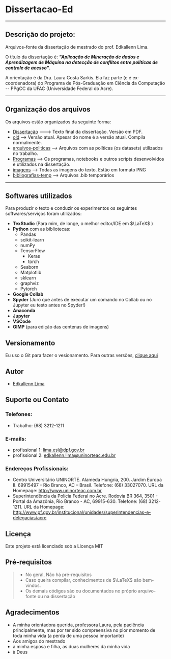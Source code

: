 # Dissertacao-Ed

---

## Descrição do projeto:

Arquivos-fonte da dissertação de mestrado do prof. Edkallenn Lima.

O título da dissertação é: ***"Aplicação de Mineração de dados e Aprendizagem de Máquina na detecção de conflitos entre políticas de controle de acesso"***.

A orientação é da Dra. Laura Costa Sarkis. Ela faz parte (e é ex-coordenadora) do Programa de Pós-Graduação em Ciência da Computação -- PPgCC da UFAC (Universidade Federal do Acre).

---
## Organização dos arquivos

Os arquivos estão organizados da seguinte forma:

* [Dissertação](https://github.com/ed1rac/Dissertacao-Ed/blob/master/old/dissertacao-ed-revisada.pdf) ---> Texto final da dissertação. Versão em PDF.
* [old](https://github.com/ed1rac/Dissertacao-Ed/tree/master/old) --> Versão atual. Apesar do nome é a versão atual. Compila normalmente.
* [arquivos-politicas](https://github.com/ed1rac/Dissertacao-Ed/tree/master/arquivos-politicas) --> Arquivos com as políticas (os datasets) utilizados no trabalho.
* [Programas](https://github.com/ed1rac/Dissertacao-Ed/tree/master/Programas) --> Os programas, notebooks e outros scripts desenvolvidos e utilizados na dissertação.
* [imagens](https://github.com/ed1rac/Dissertacao-Ed/tree/master/old/imagens) --> Todas as imagens do texto. Estão em formato PNG
* [bibliografias-temp](https://github.com/ed1rac/Dissertacao-Ed/tree/master/bibliografias-temp) --> Arquivos .bib temporários

---
## Softwares utilizados
Para produzir o texto e conduzir os experimentos os seguintes softwares/serviços foram utilizados:
* **TexStudio** (Para mim, de longe, o melhor editor/IDE em $\LaTeX$ )
* **Python** com as bibliotecas:
  * Pandas
  * scikit-learn
  * numPy
  * TensorFlow
    * Keras
    * torch
  * Seaborn
  * Matplotlib
  * sklearn
  * graphviz
  * Pytorch
* **Google Collab**
* **Spyder** (Juro que antes de executar um comando no Collab ou no Jupyter eu testo antes no Spyder!)
* **Anaconda**
* **Jupyter**
* **VSCode**
* **GIMP** (para edição das centenas de imagens)

## Versionamento
Eu uso o Git para fazer o vesionamento. Para outras versões, [clique aqui](https://github.com/ed1rac/Dissertacao-Ed/commits/master)

## Autor
* [Edkallenn Lima](https://edkallenn.github.io/edkallenn.github.io/)

## Suporte ou Contato
### Telefones: 
* Trabalho: (68) 3212-1211

### E-mails: 
* profissional 1: lima.esl@dpf.gov.br 
* profissional 2: edkallenn.lima@uninorteac.edu.br

### Endereços Profissionais:
*	Centro Universitário UNINORTE. Alameda Hungria, 200. Jardim Europa II. 69915497 - Rio Branco, AC – Brasil. Telefone: (68) 33027070. URL da Homepage: http://www.uninorteac.com.br
*	Superintendência da Polícia Federal no Acre. Rodovia BR 364, 3501 - Portal da Amazônia, Rio Branco - AC, 69915-630. Telefone: (68) 3212-1211. URL da Homepage: http://www.pf.gov.br/institucional/unidades/superintendencias-e-delegacias/acre

## Licença
Este projeto está licenciado sob a Licença MIT

## Pré-requisitos
> - No geral, Não há pré-requisitos
> - Caso queira compilar, conhecimentos de $\LaTeX$ são bem-vindos.
> - Os demais códigos são ou documentados no próprio arquivo-fonte ou na dissertação

## Agradecimentos
* A minha orientadora querida, professora Laura, pela paciência principalmente, mas por ter sido compreensiva no pior momento de toda minha vida (a perda de uma pessoa importante)
* Aos amigos do mestrado
* à minha esposa e filha, as duas mulheres da minha vida
* à Deus
